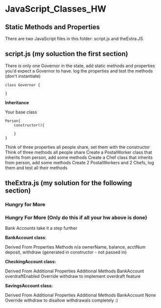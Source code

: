 # JavaScript_Classes_HW
## Static Methods and Properties

There are two JavaScript files in this folder: script.js and theExtra.JS 

## script.js (my soluction the first section)

There is only one Governor in the state, add static methods and properties you'd expect a Governor to have.
log the properties and test the methods (don't instantiate)
```
class Governor {

}
```

**Inheritance**

Your base class
```
Person{
    constructor(){

    }
}
```
Think of three properties all people share, set them with the constructor
Think of three methods all people share
Create a PostalWorker class that inherits from person, add some methods
Create a Chef class that inherits from person, add some methods
Create 2 PostalWorkers and 2 Chefs, log them and test all their methods


## theExtra.js (my solution for the following section)
### Hungry for More 

### Hungry For More (Only do this if all your hw above is done)

Bank Accounts take it a step further

**BankAccount class**:

Derived From	Properties	                    Methods
n/a	            ownerName, balance, acctNum     deposit, withdraw
                (generated in constructor 
                - not passed in)	

**CheckingAccount class:**

Derived From	Additional Properties	        Additional Methods
BankAccount	    overdraftEnabled	            Override withdraw to implement overdraft feature

**SavingsAccount class:**

Derived From	Additional Properties	        Additional Methods
BankAccount	    None	                        Override withdraw to disallow withdrawals completely :)


